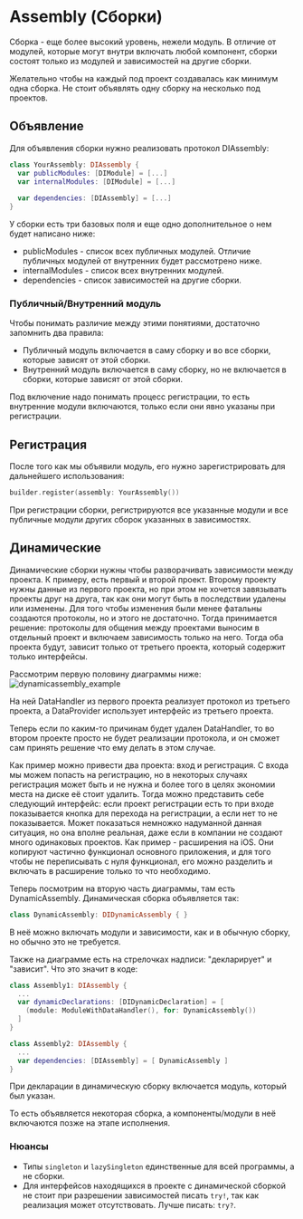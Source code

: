 # Assembly (Сборки)
Сборка - еще более высокий уровень, нежели модуль. В отличие от модулей, которые могут внутри включать любой компонент, сборки состоят только из модулей и зависимостей на другие сборки.

Желательно чтобы на каждый под проект создавалась как минимум одна сборка. Не стоит объявлять одну сборку на несколько под проектов.

## Объявление
Для объявления сборки нужно реализовать протокол DIAssembly:
```Swift
class YourAssembly: DIAssembly {
  var publicModules: [DIModule] = [...]
  var internalModules: [DIModule] = [...]
  
  var dependencies: [DIAssembly] = [...]
}
```

У сборки есть три базовых поля и еще одно дополнительное о нем будет написано ниже:
* publicModules - список всех публичных модулей. Отличие публичных модулей от внутренних будет рассмотрено ниже.
* internalModules - список всех внутренних модулей.
* dependencies - список зависимостей на другие сборки.

### Публичный/Внутренний модуль

Чтобы понимать различие между этими понятиями, достаточно запомнить два правила:
* Публичный модуль включается в саму сборку и во все сборки, которые зависят от этой сборки.
* Внутренний модуль включается в саму сборку, но не включается в сборки, которые зависят от этой сборки.

Под включение надо понимать процесс регистрации, то есть внутренние модули включаются, только если они явно указаны при регистрации.

## Регистрация
После того как мы объявили модуль, его нужно зарегистрировать для дальнейшего использования:
```Swift
builder.register(assembly: YourAssembly())
```
При регистрации сборки, регистрируются все указанные модули и все публичные модули других сборок указанных в зависимостях.

## Динамические
Динамические сборки нужны чтобы разворачивать зависимости между проекта. К примеру, есть первый и второй проект. Второму проекту нужны данные из первого проекта, но при этом не хочется завязывать проекты друг на друга, так как они могут быть в последствии удалены или изменены. Для того чтобы изменения были менее фатальны создаются протоколы, но и этого не достаточно. Тогда принимается решение: протоколы для общения между проектами выносим в отдельный проект и включаем зависимость только на него. Тогда оба проекта будут, зависит только от третьего проекта, который содержит только интерфейсы.

Рассмотрим первую половину диаграммы ниже:
![dynamicassembly_example](https://cloud.githubusercontent.com/assets/5517599/19780234/7296d1ec-9cae-11e6-8592-5cabbfc104a2.png)

На ней DataHandler из первого проекта реализует протокол из третьего проекта, а DataProvider использует интерфейс из третьего проекта.

Теперь если по каким-то причинам будет удален DataHandler, то во втором проекте просто не будет реализации протокола, и он сможет сам принять решение что ему делать в этом случае.

Как пример можно привести два проекта: вход и регистрация. С входа мы можем попасть на регистрацию, но в некоторых случаях регистрация может быть и не нужна и более того в целях экономии места на диске её стоит удалить. Тогда можно представить себе следующий интерфейс: если проект регистрации есть то при входе показывается кнопка для перехода на регистрации, а если нет то не показывается.
Может показаться немножко надуманной данная ситуация, но она вполне реальная, даже если в компании не создают много одинаковых проектов. Как пример - расширения на iOS. Они копируют частично функционал основного приложения, и для того чтобы не переписывать с нуля функционал, его можно разделить и включать в расширение только то что необходимо.

Теперь посмотрим на вторую часть диаграммы, там есть DynamicAssembly. Динамическая сборка объявляется так:
```Swift
class DynamicAssembly: DIDynamicAssembly { }
```
В неё можно включать модули и зависимости, как и в обычную сборку, но обычно это не требуется.

Также на диаграмме есть на стрелочках надписи: "декларирует" и "зависит". Что это значит в коде:
```Swift
class Assembly1: DIAssembly {
  ...
  var dynamicDeclarations: [DIDynamicDeclaration] = [
    (module: ModuleWithDataHandler(), for: DynamicAssembly())
  ]
}

class Assembly2: DIAssembly {
  ...
  var dependencies: [DIAssembly] = [ DynamicAssembly ]
}
```

При декларации в динамическую сборку включается модуль, который был указан.

То есть объявляется некоторая сборка, а компоненты/модули в неё включаются позже на этапе исполнения.

### Нюансы
* Типы `singleton` и `lazySingleton` единственные для всей программы, а не сборки.
* Для интерфейсов находящихся в проекте с динамической сборкой не стоит при разрешении зависимостей писать `try!`, так как реализация может отсутствовать. Лучше писать: `try?`.
